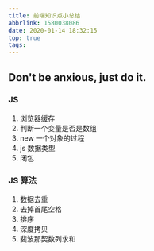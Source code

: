```yaml
---
title: 前端知识点小总结
abbrlink: 1580038086
date: 2020-01-14 18:32:15
top: true
tags:
---
```


## Don't be anxious, just do it.

<!-- more -->

### JS

1. 浏览器缓存
2. 判断一个变量是否是数组
3. new 一个对象的过程
4. js 数据类型
5. 闭包

### JS 算法

1. 数据去重
2. 去掉首尾空格
3. 排序
4. 深度拷贝
5. 斐波那契数列求和
